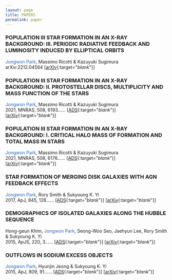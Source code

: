 ```yaml
---
layout: page
title: PAPERS
permalink: paper
---
```


### POPULATION III STAR FORMATION IN AN X-RAY BACKGROUND: III. PERIODIC RADIATIVE FEEDBACK AND LUMINOSITY INDUCED BY ELLIPTICAL ORBITS
<span style="color: rgb(43,102,187)">Jongwon Park</span>, Massimo Ricotti & Kazuyuki Sugimura    
arXiv:2212.04564
[[arXiv](https://arxiv.org/abs/2212.04564){:target="_blank_"}]   

### POPULATION III STAR FORMATION IN AN X-RAY BACKGROUND: II. PROTOSTELLAR DISCS, MULTIPLICITY AND MASS FUNCTION OF THE STARS
<span style="color: rgb(43,102,187)">Jongwon Park</span>, Massimo Ricotti & Kazuyuki Sugimura    
2021, MNRAS, 508, 6193......
[[ADS](https://ui.adsabs.harvard.edu/abs/2021MNRAS.508.6193P/abstract){:target="_blank_"}] [[arXiv](https://arxiv.org/abs/2107.07898){:target="_blank_"}]   

### POPULATION III STAR FORMATION IN AN X-RAY BACKGROUND: I. CRITICAL HALO MASS OF FORMATION AND TOTAL MASS IN STARS
<span style="color: rgb(43,102,187)">Jongwon Park</span>, Massimo Ricotti & Kazuyuki Sugimura    
2021, MNRAS, 508, 6176......
[[ADS](https://ui.adsabs.harvard.edu/abs/2021MNRAS.508.6176P/abstract){:target="_blank_"}] [[arXiv](https://arxiv.org/abs/2107.07883){:target="_blank_"}]   

### STAR FORMATION OF MERGING DISK GALAXIES WITH AGN FEEDBACK EFFECTS
<span style="color: rgb(43,102,187)">Jongwon Park</span>, Rory Smith & Sukyoung K. Yi    
2017, ApJ, 845, 128......
[[ADS](https://ui.adsabs.harvard.edu/abs/2017ApJ...845..128P/abstract){:target="_blank_"}] [[arXiv](https://arxiv.org/abs/1707.07382){:target="_blank_"}]   

### DEMOGRAPHICS OF ISOLATED GALAXIES ALONG THE HUBBLE SEQUENCE   
Hong-geun Khim, <span style="color: rgb(43,102,187)">Jongwon Park</span>, Seong-Woo Seo, Jaehyun Lee, Rory Smith & Sukyoung K. Yi   
2015, ApJS, 220, 3......
[[ADS](https://ui.adsabs.harvard.edu/abs/2015ApJS..220....3K/abstract){:target="_blank_"}] [[arXiv](https://arxiv.org/abs/1507.04069){:target="_blank_"}]   

### OUTFLOWS IN SODIUM EXCESS OBJECTS
<span style="color: rgb(43,102,187)">Jongwon Park</span>, Hyunjin Jeong & Sukyoung K. Yi   
2015, ApJ, 809, 91......
[[ADS](https://ui.adsabs.harvard.edu/abs/2015ApJ...809...91P/abstract){:target="_blank_"}] [[arXiv](https://arxiv.org/abs/1507.03342){:target="_blank_"}]   
